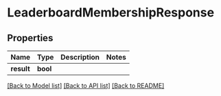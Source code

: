 # LeaderboardMembershipResponse

## Properties

Name | Type | Description | Notes
------------ | ------------- | ------------- | -------------
**result** | **bool** |  | 

[[Back to Model list]](../README.md#documentation-for-models) [[Back to API list]](../README.md#documentation-for-api-endpoints) [[Back to README]](../README.md)


